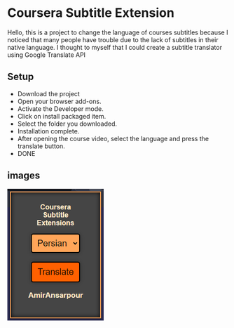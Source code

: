 # Coursera Subtitle Extension

Hello, this is a project to change the language of courses subtitles because I noticed that many people have trouble due to the lack of subtitles in their native language. I thought to myself that I could create a subtitle translator using Google Translate API

## Setup
- Download the project
- Open your browser add-ons.
- Activate the Developer mode.
- Click on install packaged item.
- Select the folder you downloaded.
- Installation complete.
- After opening the course video, select the language and press the translate button.
- DONE

## images

![](images/Extension)